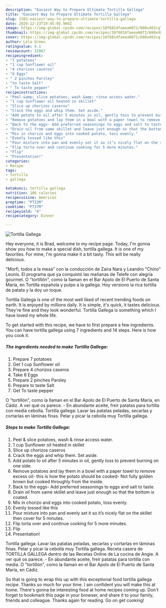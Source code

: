 ```yaml
---
description: "Easiest Way to Prepare Ultimate Tortilla Gallega"
title: "Easiest Way to Prepare Ultimate Tortilla Gallega"
slug: 1383-easiest-way-to-prepare-ultimate-tortilla-gallega
date: 2020-12-23T19:45:05.966Z
image: https://img-global.cpcdn.com/recipes/18f6814faeea6071/680x482cq70/tortilla-gallega-recipe-main-photo.jpg
thumbnail: https://img-global.cpcdn.com/recipes/18f6814faeea6071/680x482cq70/tortilla-gallega-recipe-main-photo.jpg
cover: https://img-global.cpcdn.com/recipes/18f6814faeea6071/680x482cq70/tortilla-gallega-recipe-main-photo.jpg
author: Lela Green
ratingvalue: 4.1
reviewcount: 32887
recipeingredient:
- "7 potatoes"
- "1 cup Sunflower oil"
- "4 chorizos caseros"
- "6 Eggs"
- " 2 pinches Parsley"
- "to taste Salt"
- " To taste pepper"
recipeinstructions:
- "Peel &amp; slice potatoes, wash &amp; rinse access water."
- "1 cup Sunflower oil heated in skillet"
- "Slice up chorizos caseros"
- "Crack the eggs and whip them. Set aside."
- "Add potato to oil after 5 minutes in oil, gently toss to prevent burning on one side."
- "Remove potatoes and lay them in a bowl with a paper towel to remove excess oil- this is how the potato should be cooked- Not fully golden brown but cooked throughly from the inside."
- "Back to the eggs- Add preferred seasonings to eggs and salt to taste."
- "Drain oil from same skillet and leave just enough so that the bottom is coated."
- "Mix in chorizo and eggs into cooked potato, toss evenly."
- "Evenly tossed like this"
- "Pour mixture into pan and evenly set it so it’s nicely flat on the skillet then cover for 5 minutes."
- "Flip torta over and continue cooking for 5 more minutes."
- "Flip"
- "Presentation!"
categories:
- Recipe
tags:
- tortilla
- gallega

katakunci: tortilla gallega 
nutrition: 106 calories
recipecuisine: American
preptime: "PT22M"
cooktime: "PT37M"
recipeyield: "4"
recipecategory: Dinner

---
```



![Tortilla Gallega](https://img-global.cpcdn.com/recipes/18f6814faeea6071/680x482cq70/tortilla-gallega-recipe-main-photo.jpg)

Hey everyone, it is Brad, welcome to my recipe page. Today, I'm gonna show you how to make a special dish, tortilla gallega. It is one of my favorites. For mine, I'm gonna make it a bit tasty. This will be really delicious.

&#34;Morfi, todos a la mesa&#34; con la conducción de Zaira Nara y Leandro &#34;Chino&#34; Leunis. El programa que ya conquistó las mañanas de Telefe con alegría gourmet. O &#34;tortillón&#34;, como la llaman en el Bar Apolo de El Puerto de Santa María, en Tortilla española y pulpo a la gallega. Hoy versiono la rica tortilla de patata y la doy un toque.

Tortilla Gallega is one of the most well liked of recent trending foods on earth. It is enjoyed by millions daily. It is simple, it's quick, it tastes delicious. They're fine and they look wonderful. Tortilla Gallega is something which I have loved my whole life.


To get started with this recipe, we have to first prepare a few ingredients. You can have tortilla gallega using 7 ingredients and 14 steps. Here is how you cook it.

<!--inarticleads1-->

##### The ingredients needed to make Tortilla Gallega:

1. Prepare 7 potatoes
1. Get 1 cup Sunflower oil
1. Prepare 4 chorizos caseros
1. Take 6 Eggs
1. Prepare  2 pinches Parsley
1. Prepare to taste Salt
1. Get  To taste pepper


O &#34;tortillón&#34;, como la llaman en el Bar Apolo de El Puerto de Santa María, en Cádiz. A ver qué os parece. - En abundante aceite, freír patatas para tortilla con media cebolla. Tortilla gallega: Lavar las patatas peladas, secarlas y cortarlas en láminas finas. Pelar y picar la cebolla muy Tortilla gallega. 

<!--inarticleads2-->

##### Steps to make Tortilla Gallega:

1. Peel &amp; slice potatoes, wash &amp; rinse access water.
1. 1 cup Sunflower oil heated in skillet
1. Slice up chorizos caseros
1. Crack the eggs and whip them. Set aside.
1. Add potato to oil after 5 minutes in oil, gently toss to prevent burning on one side.
1. Remove potatoes and lay them in a bowl with a paper towel to remove excess oil- this is how the potato should be cooked- Not fully golden brown but cooked throughly from the inside.
1. Back to the eggs- Add preferred seasonings to eggs and salt to taste.
1. Drain oil from same skillet and leave just enough so that the bottom is coated.
1. Mix in chorizo and eggs into cooked potato, toss evenly.
1. Evenly tossed like this
1. Pour mixture into pan and evenly set it so it’s nicely flat on the skillet then cover for 5 minutes.
1. Flip torta over and continue cooking for 5 more minutes.
1. Flip
1. Presentation!


Tortilla gallega: Lavar las patatas peladas, secarlas y cortarlas en láminas finas. Pelar y picar la cebolla muy Tortilla gallega. Receta casera de TORTILLA GALLEGA dentro de las Recetas Online de La cocina de Angie. A ver qué os parece. - En abundante aceite, freír patatas para tortilla con media. O &#34;tortillón&#34;, como la llaman en el Bar Apolo de El Puerto de Santa María, en Cádiz. 

So that is going to wrap this up with this exceptional food tortilla gallega recipe. Thanks so much for your time. I am confident you will make this at home. There's gonna be interesting food at home recipes coming up. Don't forget to bookmark this page in your browser, and share it to your family, friends and colleague. Thanks again for reading. Go on get cooking!
